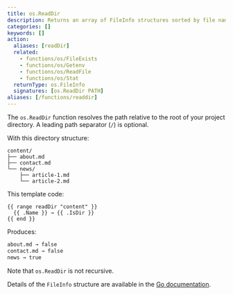 ```yaml
---
title: os.ReadDir
description: Returns an array of FileInfo structures sorted by file name, one element for each directory entry.
categories: []
keywords: []
action:
  aliases: [readDir]
  related:
    - functions/os/FileExists
    - functions/os/Getenv
    - functions/os/ReadFile
    - functions/os/Stat
  returnType: os.FileInfo
  signatures: [os.ReadDir PATH]
aliases: [/functions/readdir]
---
```


The `os.ReadDir` function resolves the path relative to the root of your project directory. A leading path separator (`/`) is optional.

With this directory structure:

```text
content/
├── about.md
├── contact.md
└── news/
    ├── article-1.md
    └── article-2.md
```

This template code:

```go-html-template
{{ range readDir "content" }}
  {{ .Name }} → {{ .IsDir }}
{{ end }}
```

Produces:

```html
about.md → false
contact.md → false
news → true
```

Note that `os.ReadDir` is not recursive.

Details of the `FileInfo` structure are available in the [Go documentation](https://pkg.go.dev/io/fs#FileInfo).
